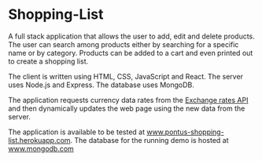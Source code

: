 # Shopping-List
A full stack application that allows the user to add, edit and delete products. The user can search among products either by searching for a specific name or by category. Products can be added to a cart and even printed out to create a shopping list.

The client is written using HTML, CSS, JavaScript and React. The server uses Node.js and Express. The database uses MongoDB.

The application requests currency data rates from the [Exchange rates API](https://exchangeratesapi.io/ "Exchange rates API Homepage") and then dynamically updates the web page using the new data from the server.

The application is available to be tested at www.pontus-shopping-list.herokuapp.com.
The database for the running demo is hosted at www.mongodb.com
